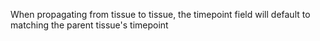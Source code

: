 When propagating from tissue to tissue, the timepoint field will default to matching the parent
tissue's timepoint
